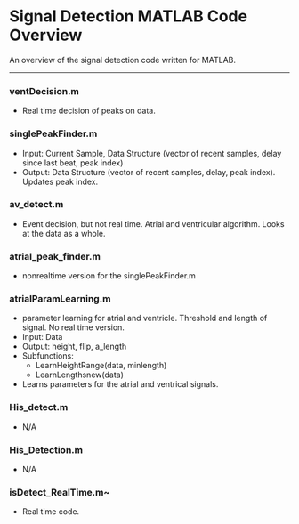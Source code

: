 # Signal Detection MATLAB Code Overview
An overview of the signal detection code written for MATLAB.

----------------

### ventDecision.m 

+ Real time decision of peaks on data.


### singlePeakFinder.m 
+ Input: Current Sample, Data Structure (vector of recent samples, delay since last beat, peak index)
+ Output: Data Structure (vector of recent samples, delay, peak index). Updates peak index.
 
### av_detect.m 
+ Event decision, but not real time. Atrial and ventricular algorithm. Looks at the data as a whole.

### atrial_peak_finder.m 
- nonrealtime version for the singlePeakFinder.m

### atrialParamLearning.m 
- parameter learning for atrial and ventricle. Threshold and length of signal. No real time version. 
- Input: Data
- Output: height, flip, a_length
- Subfunctions: 
    - LearnHeightRange(data, minlength)
    - LearnLengthsnew(data)
- Learns parameters for the atrial and ventrical signals.

### His_detect.m 
- N/A

### His_Detection.m 
- N/A

### isDetect_RealTime.m~ 
- Real time code. 
